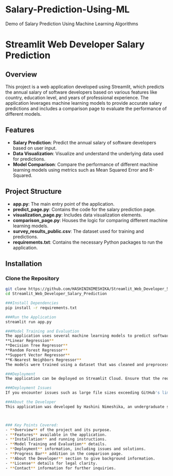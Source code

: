 # Salary-Prediction-Using-ML
Demo of Salary Prediction Using Machine Learning Algorithms

# Streamlit Web Developer Salary Prediction

## Overview
This project is a web application developed using Streamlit, which predicts the annual salary of software developers based on various features like country, education level, and years of professional experience. The application leverages machine learning models to provide accurate salary predictions and includes a comparison page to evaluate the performance of different models.

## Features
- **Salary Prediction**: Predict the annual salary of software developers based on user input.
- **Data Visualization**: Visualize and understand the underlying data used for predictions.
- **Model Comparison**: Compare the performance of different machine learning models using metrics such as Mean Squared Error and R-Squared.

## Project Structure
- **app.py**: The main entry point of the application.
- **predict_page.py**: Contains the code for the salary prediction page.
- **visualization_page.py**: Includes data visualization elements.
- **comparison_page.py**: Houses the logic for comparing different machine learning models.
- **survey_results_public.csv**: The dataset used for training and predictions.
- **requirements.txt**: Contains the necessary Python packages to run the application.

## Installation

### Clone the Repository
```bash
git clone https://github.com/HASHININIMESHIKA/Streamlit_Web_Developer_Salary_Prediction.git
cd Streamlit_Web_Developer_Salary_Prediction

###Install Dependencies
pip install -r requirements.txt

###Run the Application
streamlit run app.py

###Model Training and Evaluation
The application uses several machine learning models to predict software developer salaries:
**Linear Regression**
**Decision Tree Regressor**
**Random Forest Regressor**
**Support Vector Regressor**
**K-Nearest Neighbors Regressor**
The models were trained using a dataset that was cleaned and preprocessed to handle missing values and categorical variables. The application includes a comparison page that evaluates these models based on Mean Squared Error and R-Squared metrics.

###Deployment
The application can be deployed on Streamlit Cloud. Ensure that the requirements.txt is up-to-date with all necessary dependencies.

###Deployment Issues
If you encounter issues such as large file sizes exceeding GitHub's limits, consider using Git Large File Storage (LFS). For compatibility errors during deployment, make sure your input data is properly validated and matches the model's expected format.

###About the Developer
This application was developed by Hashini Nimeshika, an undergraduate student at Horizon Campus, Sri Lanka, currently in the final year of their academic journey. With a keen interest in Artificial Intelligence and Machine Learning, this project reflects a passion for leveraging these technologies to solve real-world problems. The developer aims to pursue higher studies in AI and ML.



### Key Points Covered:
- **Overview** of the project and its purpose.
- **Features** available in the application.
- **Installation** and running instructions.
- **Model Training and Evaluation** details.
- **Deployment** information, including issues and solutions.
- **Progress Bar** addition in the comparison page.
- **About the Developer** section to give background information.
- **License** details for legal clarity.
- **Contact** information for further inquiries.
